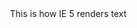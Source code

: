 <!DOCTYPE html>
<html dir="rtl">
    <head>
    <title>dir attribute</title>
    </head>
    <body>
        This is how IE 5 renders text
    </body>
</html>
